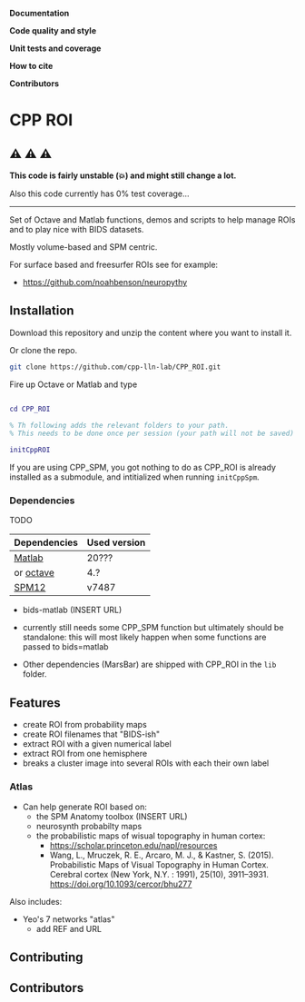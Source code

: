 <!-- lint disable -->

**Documentation**

**Code quality and style**

**Unit tests and coverage**

**How to cite**

**Contributors**

# CPP ROI

## :warning: :warning: :warning:

**This code is fairly unstable (:boom:) and might still change a lot.**

Also this code currently has 0% test coverage...

---

Set of Octave and Matlab functions, demos and scripts to help manage ROIs and to
play nice with BIDS datasets.

Mostly volume-based and SPM centric.

For surface based and freesurfer ROIs see for example:

-   https://github.com/noahbenson/neuropythy

## Installation

Download this repository and unzip the content where you want to install it.

Or clone the repo.

```bash
git clone https://github.com/cpp-lln-lab/CPP_ROI.git
```

Fire up Octave or Matlab and type

```matlab

cd CPP_ROI

% Th following adds the relevant folders to your path.
% This needs to be done once per session (your path will not be saved)

initCppROI

```

If you are using CPP_SPM, you got nothing to do as CPP_ROI is already installed
as a submodule, and intitialized when running `initCppSpm`.

### Dependencies

TODO

| Dependencies                                               | Used version |
| ---------------------------------------------------------- | ------------ |
| [Matlab](https://www.mathworks.com/products/matlab.html)   | 20???        |
| or [octave](https://www.gnu.org/software/octave/)          | 4.?          |
| [SPM12](https://www.fil.ion.ucl.ac.uk/spm/software/spm12/) | v7487        |

-   bids-matlab (INSERT URL)

-   currently still needs some CPP_SPM function but ultimately should be
    standalone: this will most likely happen when some functions are passed to
    bids=matlab

-   Other dependencies (MarsBar) are shipped with CPP_ROI in the `lib` folder.

## Features

-   create ROI from probability maps
-   create ROI filenames that "BIDS-ish"
-   extract ROI with a given numerical label
-   extract ROI from one hemisphere
-   breaks a cluster image into several ROIs with each their own label

### Atlas

-   Can help generate ROI based on:
    -   the SPM Anatomy toolbox (INSERT URL)
    -   neurosynth probabilty maps
    -   the probabilistic maps of wisual topography in human cortex:
        -   https://scholar.princeton.edu/napl/resources
        -   Wang, L., Mruczek, R. E., Arcaro, M. J., & Kastner, S. (2015).
            Probabilistic Maps of Visual Topography in Human Cortex. Cerebral
            cortex (New York, N.Y. : 1991), 25(10), 3911–3931.
            https://doi.org/10.1093/cercor/bhu277

Also includes:

-   Yeo's 7 networks "atlas"
    -   add REF and URL

## Contributing

## Contributors
